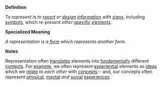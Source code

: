**Definition**

*To represent* is *to [report](https://github.com/gcassel/Modular-Organization-Terminology/blob/master/terms/report.md) or [design](https://github.com/gcassel/Modular-Organization-Terminology/blob/master/terms/design.md) [information](https://github.com/gcassel/Modular-Organization-Terminology/blob/master/terms/information.md) with [signs](https://github.com/gcassel/Modular-Organization-Terminology/blob/master/terms/sign.md)*, including [symbols](https://github.com/gcassel/Modular-Organization-Terminology/blob/master/terms/symbol.md), which *re-present other [specific](https://github.com/gcassel/Modular-Organization-Terminology/blob/master/terms/specific.md) [elements](https://github.com/gcassel/Modular-Organization-Terminology/blob/master/terms/element.md)*.

**Specialized Meaning**

*A representation* is *a [form](https://github.com/gcassel/Modular-Organization-Terminology/blob/master/terms/form.md) which represents another form.*

**Notes**

Representation often [translates](https://github.com/gcassel/Modular-Organization-Terminology/blob/master/terms/translate.md) elements into [fundamentally](https://github.com/gcassel/Modular-Organization-Terminology/blob/master/terms/base.md) different [contexts](https://github.com/gcassel/Modular-Organization-Terminology/blob/master/terms/context.md).  For [example](https://github.com/gcassel/Modular-Organization-Terminology/blob/master/terms/example.md), we often represent [experiential](https://github.com/gcassel/Modular-Organization-Terminology/blob/master/terms/experience.md) elements as [ideas](https://github.com/gcassel/Modular-Organization-Terminology/blob/master/terms/idea.md) which we [relate](https://github.com/gcassel/Modular-Organization-Terminology/blob/master/terms/relationship.md) *to each other* with [concepts](https://github.com/gcassel/Modular-Organization-Terminology/blob/master/terms/concept.md)-- and, our concepts often represent [physical](https://github.com/gcassel/Modular-Organization-Terminology/blob/master/terms/physical.md), [mental](https://github.com/gcassel/Modular-Organization-Terminology/blob/master/terms/mental.md) *and* [social](https://github.com/gcassel/Modular-Organization-Terminology/blob/master/terms/social.md) [experiences](https://github.com/gcassel/Modular-Organization-Terminology/blob/master/terms/experience.md).

